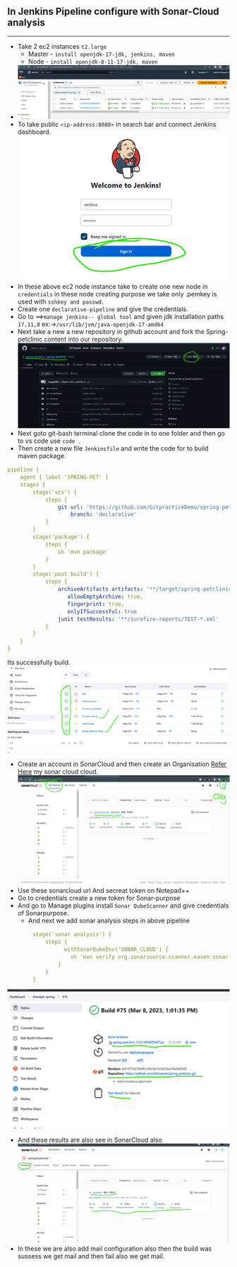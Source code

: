 ## In Jenkins Pipeline configure with Sonar-Cloud analysis
----------------------------------------------------------
* Take 2 ec2 instances `t2.large`
   * Master - `install openjdk-17-jdk, jenkins, maven`
   * Node - `install openjdk-8-11-17-jdk, maven`
* ![preview](./images/jenkins01.png)
* To take public `<ip-address:8080>` in search bar and connect Jenkins dashboard.
![preview](./images/jenkins02.png)
* In these above ec2 node instance take to create one new node in `credentials`
  in these node creating purpose we take only .pemkey is used with `sshkey and passwd`.
* Create one `declarative-pipeline` and give the credentials.
* Go to ==>`manage jenkins-- global tool` and   given jdk installation paths `17,11,8` 
  ex:->`/usr/lib/jvm/java-openjdk-17-amd64` 
* Next take a new a new repository in github account and fork the Spring-petclinic content into our repository.
![preview](./images/jenkins04.png)
* Next goto git-bash terminal clone the code in to one folder and then go to
  vs code use `code .` 
* Then create a new file `Jenkinsfile` and write the code for to build maven package.
```yaml
pipeline {
    agent { label 'SPRING-PET' }
    stages {
        stage('vcs') {
            steps {
                git url: 'https://github.com/GitpracticeDemo/spring-petclinic.git',
                    branch: 'declarative'
            }
        }
        stage('package') {
            steps {
                sh 'mvn package'
            }
        }
        stage('post build') {
            steps {
                archiveArtifacts artifacts: '**/target/spring-petclinic-3.0.0-SNAPSHOT.jar',
                   allowEmptyArchive: true,
                   fingerprint: true,
                   onlyIfSuccessful: true
                junit testResults: '**/surefire-reports/TEST-*.xml'
            }
        }
    }
}
```
Its successfully build.
![preview](./images/jenkins05.png)
* Create an account in SonarCloud and then create an Organisation [Refer Here](https://sonarcloud.io/projects) my sonar cloud cloud.
![preview](./images/jenkins03.png)
* Use these sonarcloud url And secreat token on Notepad++
* Go to credentials create a new token for Sonar-purpose
* And go to Manage plugins install `Sonar QubeScanner` and give credentials of Sonarpurpose.
   * And next we add sonar analysis steps in above pipeline 
```yaml
        stage('sonar analysis') {
            steps {
                  withSonarQubeEnv('SONAR_CLOUD') {
                    sh 'mvn verify org.sonarsource.scanner.maven:sonar-maven-plugin:sonar -Dsonar.projectKey=narayanasonar_sonarproject -Dsonar.organization=narayanasonar'
                }
            }
        }
```
![preview](./images/jenkins06.png)
* And these results are also see in SonarCloud also 
![preview](./images/jenkins07.png)
* In these we are also add mail configuration also then the build was sussess we get mail and then fail also we get mail.
 